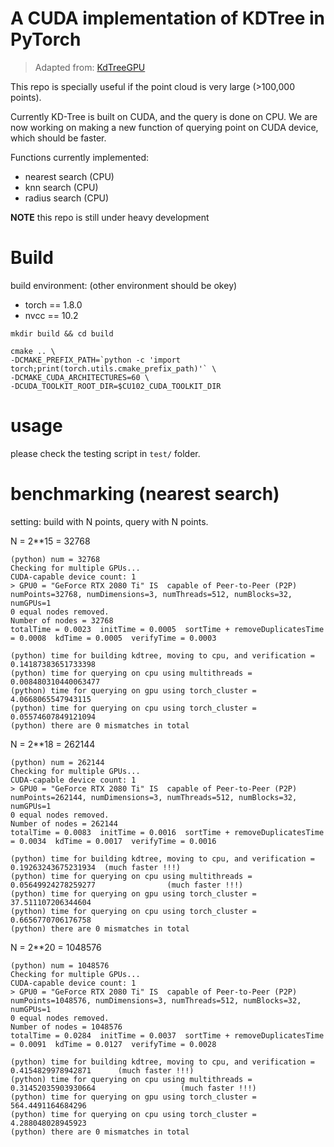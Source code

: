 # A CUDA implementation of KDTree in PyTorch

> Adapted from: [KdTreeGPU](https://github.com/johnarobinson77/KdTreeGPU)

This repo is specially useful if the point cloud is very large (>100,000 points).

Currently KD-Tree is built on CUDA, and the query is done on CPU.
We are now working on making a new function of querying point on CUDA device, which should be faster. 

Functions currently implemented:
- nearest search (CPU)
- knn search (CPU)
- radius search (CPU)


**NOTE** this repo is still under heavy development


# Build

build environment: (other environment should be okey)
- torch == 1.8.0
- nvcc == 10.2

```
mkdir build && cd build

cmake .. \
-DCMAKE_PREFIX_PATH=`python -c 'import torch;print(torch.utils.cmake_prefix_path)'` \
-DCMAKE_CUDA_ARCHITECTURES=60 \
-DCUDA_TOOLKIT_ROOT_DIR=$CU102_CUDA_TOOLKIT_DIR
```

# usage

please check the testing script in `test/` folder.


# benchmarking (nearest search)

setting: build with N points, query with N points.


N = 2**15 = 32768
```
(python) num = 32768
Checking for multiple GPUs...
CUDA-capable device count: 1
> GPU0 = "GeForce RTX 2080 Ti" IS  capable of Peer-to-Peer (P2P)
numPoints=32768, numDimensions=3, numThreads=512, numBlocks=32, numGPUs=1
0 equal nodes removed. 
Number of nodes = 32768
totalTime = 0.0023  initTime = 0.0005  sortTime + removeDuplicatesTime = 0.0008  kdTime = 0.0005  verifyTime = 0.0003

(python) time for building kdtree, moving to cpu, and verification = 0.14187383651733398
(python) time for querying on cpu using multithreads = 0.008480310440063477
(python) time for querying on gpu using torch_cluster = 4.0668065547943115
(python) time for querying on cpu using torch_cluster = 0.05574607849121094
(python) there are 0 mismatches in total
```

N = 2**18 = 262144
```
(python) num = 262144
Checking for multiple GPUs...
CUDA-capable device count: 1
> GPU0 = "GeForce RTX 2080 Ti" IS  capable of Peer-to-Peer (P2P)
numPoints=262144, numDimensions=3, numThreads=512, numBlocks=32, numGPUs=1
0 equal nodes removed. 
Number of nodes = 262144
totalTime = 0.0083  initTime = 0.0016  sortTime + removeDuplicatesTime = 0.0034  kdTime = 0.0017  verifyTime = 0.0016

(python) time for building kdtree, moving to cpu, and verification = 0.19263243675231934  (much faster !!!)
(python) time for querying on cpu using multithreads = 0.05649924278259277                (much faster !!!)
(python) time for querying on gpu using torch_cluster = 37.511107206344604
(python) time for querying on cpu using torch_cluster = 0.6656770706176758
(python) there are 0 mismatches in total
```

N = 2**20 = 1048576
```
(python) num = 1048576
Checking for multiple GPUs...
CUDA-capable device count: 1
> GPU0 = "GeForce RTX 2080 Ti" IS  capable of Peer-to-Peer (P2P)
numPoints=1048576, numDimensions=3, numThreads=512, numBlocks=32, numGPUs=1
0 equal nodes removed. 
Number of nodes = 1048576
totalTime = 0.0284  initTime = 0.0037  sortTime + removeDuplicatesTime = 0.0091  kdTime = 0.0127  verifyTime = 0.0028

(python) time for building kdtree, moving to cpu, and verification = 0.4154829978942871      (much faster !!!)
(python) time for querying on cpu using multithreads = 0.31452035903930664                   (much faster !!!)
(python) time for querying on gpu using torch_cluster = 564.4491164684296
(python) time for querying on cpu using torch_cluster = 4.288048028945923
(python) there are 0 mismatches in total
```

